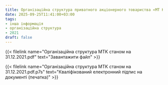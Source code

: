 ```yaml
---
title: Організаційна структура приватного акціонерного товариства «МТ Консалтінг» станом на 31.12.2021 р.
date: 2025-09-25T11:41:00+03:00
tags:
- інша інформація
- організаційна структура
- 2021
draft: false
---
```


{{< filelink name="Організаційна структура MTK станом на 31.12.2021.pdf" text="Завантажити файл" >}}

{{< filelink name="Організаційна структура MTK станом на 31.12.2021.pdf.p7s" text="Кваліфікований електронний підпис на документі (печатка)" >}}
